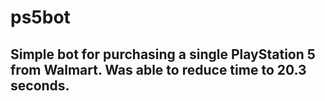 # ps5bot

## Simple bot for purchasing a single PlayStation 5 from Walmart. Was able to reduce time to 20.3 seconds.

